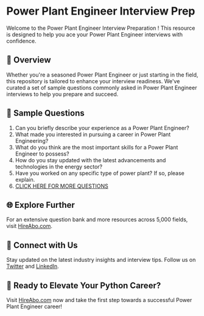 # Power Plant Engineer Interview Prep

Welcome to the Power Plant Engineer Interview Preparation ! This resource is designed to help you ace your Power Plant Engineer interviews with confidence.

## 🚀 Overview

Whether you're a seasoned Power Plant Engineer or just starting in the field, this repository is tailored to enhance your interview readiness. We've curated a set of sample questions commonly asked in Power Plant Engineer interviews to help you prepare and succeed.

## 📝 Sample Questions

1. Can you briefly describe your experience as a Power Plant Engineer?
2. What made you interested in pursuing a career in Power Plant Engineering?
3. What do you think are the most important skills for a Power Plant Engineer to possess?
4. How do you stay updated with the latest advancements and technologies in the energy sector?
5. Have you worked on any specific type of power plant? If so, please explain.
6. [CLICK HERE FOR MORE QUESTIONS](https://hireabo.com/job/20_1_4/Power%20Plant%20Engineer)

## 🌐 Explore Further

For an extensive question bank and more resources across 5,000 fields, visit [HireAbo.com](https://www.hireabo.com).

## 📱 Connect with Us

Stay updated on the latest industry insights and interview tips. Follow us on [Twitter](https://twitter.com/hireabo) and [LinkedIn](https://www.linkedin.com/in/hire-abo-3609972a8/).

## 🚀 Ready to Elevate Your Python Career?

Visit [HireAbo.com](https://www.hireabo.com) now and take the first step towards a successful Power Plant Engineer career!